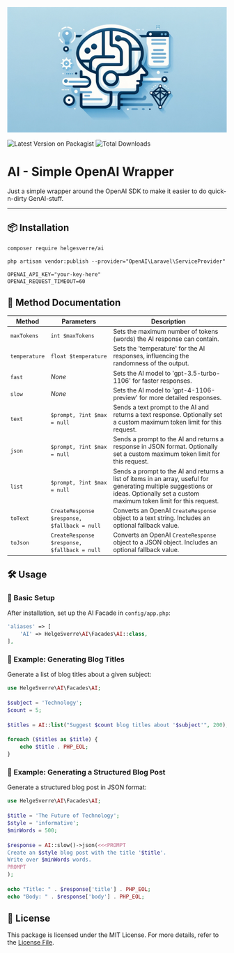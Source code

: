 <p align="center"><img src="art/header-1.webp"></p>

![Latest Version on Packagist](https://img.shields.io/packagist/v/helgesverre/ai.svg?style=flat-square) ![Total Downloads](https://img.shields.io/packagist/dt/helgesverre/ai.svg?style=flat-square)

# AI - Simple OpenAI Wrapper

Just a simple wrapper around the OpenAI SDK to make it easier to do quick-n-dirty GenAI-stuff.

----

## 📦 Installation

```shell
composer require helgesverre/ai
```

```shell
php artisan vendor:publish --provider="OpenAI\Laravel\ServiceProvider"
```

```dotenv
OPENAI_API_KEY="your-key-here"
OPENAI_REQUEST_TIMEOUT=60
```

## 📖 Method Documentation

| Method        | Parameters                                   | Description                                                                                                                                                                          |
|---------------|----------------------------------------------|--------------------------------------------------------------------------------------------------------------------------------------------------------------------------------------|
| `maxTokens`   | `int $maxTokens`                             | Sets the maximum number of tokens (words) the AI response can contain.                                                                                                               |
| `temperature` | `float $temperature`                         | Sets the 'temperature' for the AI responses, influencing the randomness of the output.                                                                                               |
| `fast`        | *None*                                       | Sets the AI model to 'gpt-3.5-turbo-1106' for faster responses.                                                                                                                      |
| `slow`        | *None*                                       | Sets the AI model to 'gpt-4-1106-preview' for more detailed responses.                                                                                                               |
| `text`        | `$prompt, ?int $max = null`                  | Sends a text prompt to the AI and returns a text response. Optionally set a custom maximum token limit for this request.                                                             |
| `json`        | `$prompt, ?int $max = null`                  | Sends a prompt to the AI and returns a response in JSON format. Optionally set a custom maximum token limit for this request.                                                        |
| `list`        | `$prompt, ?int $max = null`                  | Sends a prompt to the AI and returns a list of items in an array, useful for generating multiple suggestions or ideas. Optionally set a custom maximum token limit for this request. |
| `toText`      | `CreateResponse $response, $fallback = null` | Converts an OpenAI `CreateResponse` object to a text string. Includes an optional fallback value.                                                                                    |
| `toJson`      | `CreateResponse $response, $fallback = null` | Converts an OpenAI `CreateResponse` object to a JSON object. Includes an optional fallback value.                                                                                    |

## 🛠 Usage

### 🔧 Basic Setup

After installation, set up the AI Facade in `config/app.php`:

```php
'aliases' => [
    'AI' => HelgeSverre\AI\Facades\AI::class,
],
```

### 📝 Example: Generating Blog Titles

Generate a list of blog titles about a given subject:

```php
use HelgeSverre\AI\Facades\AI;

$subject = 'Technology';
$count = 5;

$titles = AI::list("Suggest $count blog titles about '$subject'", 200);

foreach ($titles as $title) {
    echo $title . PHP_EOL;
}
```

### 📄 Example: Generating a Structured Blog Post

Generate a structured blog post in JSON format:

```php
use HelgeSverre\AI\Facades\AI;

$title = 'The Future of Technology';
$style = 'informative';
$minWords = 500;

$response = AI::slow()->json(<<<PROMPT
Create an $style blog post with the title '$title'. 
Write over $minWords words.
PROMPT
);

echo "Title: " . $response['title'] . PHP_EOL;
echo "Body: " . $response['body'] . PHP_EOL;
```

## 📜 License

This package is licensed under the MIT License. For more details, refer to the [License File](LICENSE.md).
